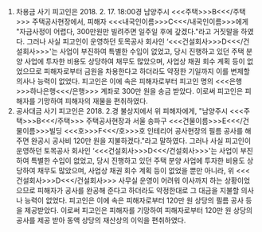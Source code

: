 1. 차용금 사기
피고인은 2018. 2. 17. 18:00경 남양주시 <<<주택>>>B<<</주택>>> 주택공사현장에서, 피해자 <<<내국인이름>>>C<<</내국인이름>>>에게 "자금사정이 어렵다, 300만원만 빌려주면 일주일 후에 갚겠다."라고 거짓말을 하였다.
그러나 사실 피고인이 운영하던 토목공사 회사인 ‘<<<건설회사>>>D<<</건설회사>>>'는 사업이 부진하여 특별한 수입이 없었고, 당시 진행하고 있던 주택 분양 사업에 투자한 비용도 상당하여 채무도 많았으며, 사업상 채권 회수 계획 등이 없었으므로 피해자로부터 금원을 차용한다고 하더라도 약정한 기일까지 이를 변제할 의사나 능력이 없었다.
피고인은 이에 속은 피해자로부터 피고인 명의 <<<은행>>>하나은행<<</은행>>> 계좌로 300만 원을 송금 받았다.
이로써 피고인은 피해자를 기망하여 피해자의 재물을 편취하였다.
2. 공사대금 사기
피고인은 2018. 2.경 불상지에서 위 피해자에게, "남양주시 <<<주택>>>B<<</주택>>> 주택공사현장과 서울 송파구 <<<건물이름>>>E<<</건물이름>>>빌딩 <<<호>>>F<<</호>>>호 인테리어 공사현장의 필름 공사를 해주면 완공시 공사비 120만 원을 지불하겠다."라고 말하였다.
그러나 사실 피고인이 운영하던 토목공사 회사인 ‘<<<건설회사>>>D<<</건설회사>>>'는 사업이 부진하여 특별한 수입이 없었고, 당시 진행하고 있던 주택 분양 사업에 투자한 비용도 상당하여 채무도 많았으며, 사업상 채권 회수 계획 등이 없었을 뿐만 아니라, 위 <<<건설회사>>>D<<</건설회사>>> 사무실 운영이 어려워 이사까지 하는 상황이었으므로 피해자가 공사를 완공해 준다고 하더라도 약정한대로 그 대금을 지불할 의사나 능력이 없었다.
피고인은 이에 속은 피해자로부터 120만 원 상당의 필름 공사 등을 제공받았다.
이로써 피고인은 피해자를 기망하여 피해자로부터 120만 원 상당의 공사를 제공 받아 동액 상당의 재산상의 이익을 편취하였다.